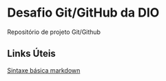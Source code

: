 # Desafio Git/GitHub da DIO

Repositório de projeto Git/Github

## Links Úteis
[Sintaxe básica markdown](https://www.markdownguide.org/basic-syntax/)
